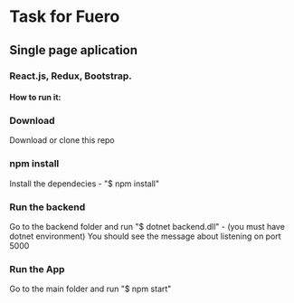 # Task for Fuero
## Single page aplication
### React.js, Redux, Bootstrap.
#### How to run it:

### Download
Download or clone this repo

### npm install
Install the dependecies - "$ npm install"


### Run the backend
Go to the backend folder and run "$ dotnet backend.dll" - (you must have dotnet environment)
You should see the message about listening on port 5000

### Run the App
Go to the main folder and run "$ npm start"
